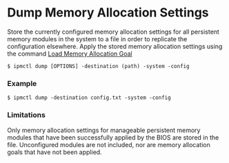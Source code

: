 # Dump Memory Allocation Settings

Store the currently configured memory allocation settings for all persistent memory modules in the system to a file in order to replicate the configuration elsewhere. Apply the stored memory allocation settings using the command [Load Memory Allocation Goal](load-memory-allocation-goal.md)

```text
$ ipmctl dump [OPTIONS] -destination (path) -system -config
```

### **Example**

```text
$ ipmctl dump -destination config.txt -system -config
```

### **Limitations** 

Only memory allocation settings for manageable persistent memory modules that have been successfully applied by the BIOS are stored in the file. Unconfigured modules are not included, nor are memory allocation goals that have not been applied.

